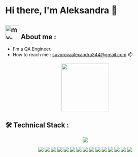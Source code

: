 # Hi there, I'm Aleksandra 👋

## <img width="44" alt="my-photo" src="https://github.com/Alexandra376/Alexandra376/assets/119896011/1775cc52-e31f-424c-96dd-fd5887e9fbb4"> About me :

*   I'm a QA Engineer.
*   How to reach me : <a href='mailto:suvorovaalexandra344@gmail.com'>suvorovaalexandra344@gmail.com</a> 📫</p>

<p align='center'>
    <a href="https://github.com/romankh3/github-readme-stats"><img height=150
                                                                   src="https://github-readme-stats.vercel.app/api/top-langs/?username=romankh3&layout=compact"/></a>
</p>

## 🛠 Technical Stack : 

</p>    
<p align='center'>
    <a><img src="https://img.shields.io/badge/Java-%23ED8B00.svg?logo=openjdk&logoColor=white"/></a>  
</p>   

<p align='center'>
    <a>
        <img src="https://img.shields.io/badge/JavaScript-323330?style=for-the-badge&logo=javascript&logoColor=F7DF1E"/>
    </a>
   <a>
       <img src="https://img.shields.io/badge/HTML5-E34F26?style=for-the-badge&logo=html5&logoColor=white"/>
   </a>
   <a>
        <img src="https://img.shields.io/badge/CSS3-1572B6?style=for-the-badge&logo=css3&logoColor=white"/>
    </a>    
   <a>
        <img src="https://img.shields.io/badge/Sass-CC6699?style=for-the-badge&logo=sass&logoColor=white"/>
   </a>
   <a>
        <img src="https://img.shields.io/badge/TypeScript-007ACC?style=for-the-badge&logo=typescript&logoColor=white"/>
    </a>
    <a>
        <img src="https://img.shields.io/badge/Webpack-8DD6F9?style=for-the-badge&logo=Webpack&logoColor=white"/>
    </a>
    <a>
        <img src="https://img.shields.io/badge/React-20232A?style=for-the-badge&logo=react&logoColor=61DAFB"/>
    </a>
    <a><img src="https://img.shields.io/badge/Swagger-85EA2D?style=for-the-badge&logo=Swagger&logoColor=white"</a>
    <a><img src="https://img.shields.io/badge/Selenium-43B02A?style=for-the-badge&logo=Selenium&logoColor=white"</a>
    <a><img src="https://img.shields.io/badge/Junit5-25A162?style=for-the-badge&logo=junit5&logoColor=white"</a>
    <a><img src="https://img.shields.io/badge/gradle-02303A?style=for-the-badge&logo=gradle&logoColor=white"</a>   
    <a><img src="https://img.shields.io/badge/Jenkins-49728B?style=for-the-badge&logo=jenkins&logoColor=white"/></a> 
    <a><img src="https://img.shields.io/badge/apache%20Groovy-4298B8?style=for-the-badge&logo=apachegroovy&logoColor=white"/></a>
    <a><img src="https://img.shields.io/badge/Linux-FCC624?style=for-the-badge&logo=linux&logoColor=black"/></a>
    <a><img src="https://img.shields.io/badge/Jira-0052CC?style=for-the-badge&logo=Jira&logoColor=white"/></a>     
